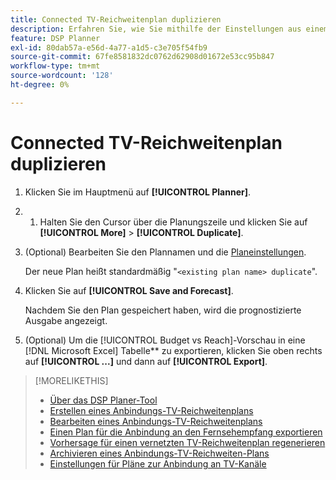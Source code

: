```yaml
---
title: Connected TV-Reichweitenplan duplizieren
description: Erfahren Sie, wie Sie mithilfe der Einstellungen aus einem bestehenden Plan einen vernetzten TV-Reichweitenplan erstellen.
feature: DSP Planner
exl-id: 80dab57a-e56d-4a77-a1d5-c3e705f54fb9
source-git-commit: 67fe8581832dc0762d62908d01672e53cc95b847
workflow-type: tm+mt
source-wordcount: '128'
ht-degree: 0%

---
```


# Connected TV-Reichweitenplan duplizieren

1. Klicken Sie im Hauptmenü auf **[!UICONTROL Planner]**.

1. 
   1. Halten Sie den Cursor über die Planungszeile und klicken Sie auf **[!UICONTROL More]** > **[!UICONTROL Duplicate]**.

1. (Optional) Bearbeiten Sie den Plannamen und die [Planeinstellungen](planner-settings.md).

   Der neue Plan heißt standardmäßig &quot;`<existing plan name> duplicate`&quot;.

1. Klicken Sie auf **[!UICONTROL Save and Forecast]**.

   Nachdem Sie den Plan gespeichert haben, wird die prognostizierte Ausgabe angezeigt.

1. (Optional) Um die [!UICONTROL Budget vs Reach]-Vorschau in eine [!DNL Microsoft Excel] Tabelle** zu exportieren, klicken Sie oben rechts auf **[!UICONTROL ...]** und dann auf **[!UICONTROL Export]**.

>[!MORELIKETHIS]
>
>* [Über das DSP Planer-Tool](planner-about.md)
>* [Erstellen eines Anbindungs-TV-Reichweitenplans](planner-create.md)
>* [Bearbeiten eines Anbindungs-TV-Reichweitenplans](planner-edit.md)
>* [Einen Plan für die Anbindung an den Fernsehempfang exportieren](planner-export.md)
>* [Vorhersage für einen vernetzten TV-Reichweitenplan regenerieren](planner-forecast.md)
>* [Archivieren eines Anbindungs-TV-Reichweiten-Plans](planner-archive.md)
>* [Einstellungen für Pläne zur Anbindung an TV-Kanäle](planner-settings.md)
